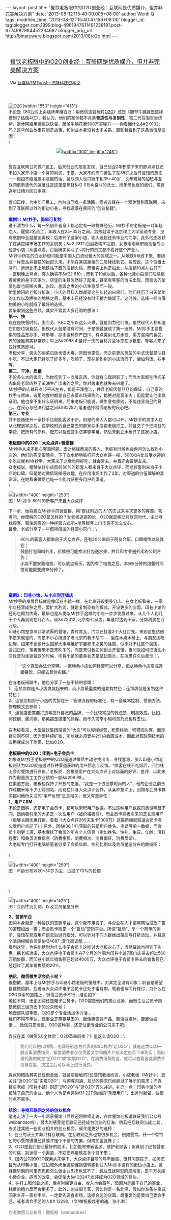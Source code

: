 --- layout: post title:
"餐饮老板眼中的O2O创业经：互联网是优质媒介，但并非完美解决方案" date:
'2013-08-12T15:40:00.005+08:00' author: Wenh Q tags: modified\_time:
'2013-08-12T15:40:47.156+08:00' blogger\_id:
tag:blogger.com,1999:blog-4961947611491238191.post-6774982884452234687
blogger\_orig\_url: http://binaryware.blogspot.com/2013/08/o2o.html ---
<div style="margin: 10px; padding: 5px;">

<div style="font-size: 18px;">

[\
餐饮老板眼中的O2O创业经：互联网是优质媒介，但并非完美解决方案](http://www.tmtpost.com/54064.html)

</div>

<div style="font-size: 13px;">

Via [钛媒体TMTpost—把脉科技资本论](http://www.tmtpost.com/)

</div>

</div>

<div style="font-size: 13px; padding: 15px 0 10px 10px;">

![O2O](http://www.tmtpost.com/wp-content/uploads/2013/07/137419491791.jpg "O2O"){width="550"
height="413"}\
不论是《80后网上卖烧烤年赚百万：用微信送餐玩转[O2O](http://www.tmtpost.com/tag/o2o "查看 O2O 中的全部文章")》还是《雕爷牛腩就是这样做到了估值4亿》，我认为，他们的案例都不具备**普适性与复制性**，富二代在淘宝卖烧烤，退休阿姨用微信送快餐，雕爷牛腩花费500万买秘方——你看懂什么&\#2
0102;吗？这些创业故事只能是故事，和创业本身没有太多关系，直到我看到了这条微信朋友圈：\
\
<div align="center">

[![](http://www.tmtpost.com/wp-content/uploads/2013/08/137568680726.jpg){width="300"
height="246"}](http://www.tmtpost.com/?attachment_id=54058)

</div>

\
曾在互联网公司做IT民工、后来创业的朋友发现，自己创业2年积攒下来的那点点钱还不如人家开小店一个月的利润，于是，大家不约而同诞生了在35岁之后开餐馆的想法——假如不能混进中高层的话，互联网人也只能干到35\~40岁，长年累月的加班与互联网更新迭代的速度注定这里是年轻&\#2
0154;奋斗的沃土，而年老色衰的我们，需要逐步让精力回归家庭。\
\
言归正传，为中年IT民工，也为自己找一条活路，笔者选择在一个双休暂别互联网，来到了互联网以外的街边小巷，寻找遗落在民间的“创业秘籍”。\
\
<span style="color: blue;">**案例1：Mr抄手，简单可复制**</span>\
说不清为什么，每一名创业者身上都必定有一段特殊经历。Mr抄手的老板是一对年轻恋人，雇佣2名员工，年收入在25\~35万之间。男孩就读于北京理工大学英语专业，没有熬到毕业就被迫离校；后来开了这家小店，收入远超还未毕业的同学，此外他还收获了在某应用市场工作的女朋友；&\#2
2312;百度收购91之前，女孩刚刚离职而准备专心经营小店（从这点看，百度确实买亏了\~同行的员工都不看好这个产业）。\
Mr抄手所在的立水桥很可能是中国人口流动最大的区域之一。从地铁5号线下来，要绕过一片草丛并且猛的抬起头来，才能在某居民楼的二层楼找到它。按理说，这个位置太冷门，远远比不上地铁站下面的店铺火热，而事实上也是如此，从店铺10点左右开门一直到晚上18点，客人确实不&\#22
810;；而到了19点以后，各种北漂小白领们陆续拖着疲惫的身子回家时，店里的生意忽然好了起来，甚至有等客的情况出现，而旁边的紫菜包饭也同样火爆，水饺、盖饭之类的小店生意反而一般。\
忙里偷闲的老板分析说：小店的目标人群就是这些年轻的白领们。他们经历了白天繁忙的工作以及拥挤的地铁之后，基本上已经没有时间精力做饭了。这时候，选择一样价廉物美的小吃就成了最好的选择。\
要争取到这些白领，其实不需要太多花哨的想法：\
**第一、快**\
现在是快餐时代，麦当劳、KFC之所以这么火爆，就是因为他们快。虽然现代人都知道它们是垃圾食品，但现代人就是没有时间，于是快餐就成了第一选择。Mr抄手主要提供的餐品是抄手、烤串等，抄手这种原产四川、有点类似北方水饺、南方混沌的食品，做的速度其实非常快；早上&\#2093
4;备好一天的食材并且冰冻在冰箱里，等客人来了包好煮熟即可。\
老板分享，旁边的紫菜包饭也很火爆，原因也是快。而之前更加典型的中式快餐是沙县小吃，不过大家已经吃了好多年，吃烦了，现在轮到别的小店流行了，诸如包饭、抄手等。\
**第二、干净、质量**\
不论多么大的饭店，当你吃到了一次脏东西，你就有心理阴影了；而当大家都在传闻羊肉串是老鼠肉熬了羊油生产出来的之后，你对烤串也就失去兴趣了。\
Mr抄手的店铺只有15平米左右，但是干净整洁，并且老板信誓旦旦的保证，自己家的抄手与烤串，选用的食材都是自己去菜市场采购的，都绝对是真羊肉；但是要让他出具证明，他也拿不出什么证明来。后来老板只能说，做生意有原则，不能违背自己的良心。在良心与经济利益之间&\#65292
;笔者选择相信老板的良心吧。\
**第三、专业**\
并不是随便开一家抄手店就能客源不断，但是的确人人都可以开。Mr抄手的男主人在从北理退学之后，在学校附近自己常去的那家抄手店跟老板打工，并且交了千把块钱的学费，把所有的原料、配方以及经营手法学够学足，然后来到立水桥开了这家小店。\
\
<span style="color: black;">**老板眼中的O20：大众点评+微信群**</span>\
Mr抄手从来不担心客源问题。面对络绎而来的客人，老板有时候也会询问怎么找到小店的，他们的答复很简单，下了立水桥地铁打开大众点评一搜，500米内比较受欢迎的小吃店就有Mr抄手，大家来了之后觉得好吃，就会常来，并且还会带朋友来。\
女老板说，粗略估计小店目前80%的新客人都来自于大众点评，而老顾客则来自于小店的口碑。但是她对微信同样感兴趣。在应用市场工作了2年，对渠道的价值理解的非常深，在她看来微信也是一个能收获更多用户的渠道。\
\
<div style="width: 410px;">

![](http://www.tmtpost.com/wp-content/uploads/2013/08/13756868229-400x253.png){width="400"
height="253"}\
图：Mr.抄手 80%的新客户来自大众点评

</div>

下一步，她将建立Mr抄手的微信群，用“查找附近的人”的方式来寻求更多的客源。笔者问，你理解的O2O是怎样的？女老板迷惑的说，O2O就是移动互联网时代，主动寻找顾客、留住顾客的一种经营方式吧\~坐等顾客上门毕竟不怎么安心。\
最后，老板分享了一些值得借鉴的经营小窍门：\
> **80%的新客人都来自于大众点评，还有20%来自于朋友介绍、口碑相传以及其它；**\
> **鼓励打包和叫外卖，后续很可能推出打包送水果，并且和专业送外卖的公司合作；**\
> **小店不要安装电视，可以放点音乐，因为有了电视之后，本来5分钟的用餐时间很可能就变成15分钟了。**

\
\
\
<span style="color: blue;">**案例2：印巷小馆，从小店到连锁店**</span>\
Mr抄手的发展目标就是像印巷小馆一样，在北京开设更多分店。在女老板看来，一家小店经营成熟之后，要扩大利润，就是复制现有的模式，开设更多的店面。印巷小馆的经历也颇为传奇，最早也是从类似Mr抄手这样的小店一步步发展过来，从几个人到几十个人再到现在几百人，现&\#22312
;北京有七家店，年底将达到十家，分店利润在百万级。\
印巷小馆是京味非常浓厚的餐馆，青砖青瓦，门口还挂着2个大红灯笼。来到这里仿佛不是来就餐的，而是不小心拐进了老北京的巷子胡同……坐在木桌木椅上，与朋友边吃边聊，如果不谈谈什么国家大事与维护宇宙和平之类的话题，似乎对不住这个氛围。\
言归正传，笔者当来不是来吹牛的，而是来讨教如何创业开餐馆。当问及如何把街边小店经营为连锁餐饮的时候，印巷小馆的董事长先是皱起眉头，在沉思许久后表示：\
> “**这个真没办法分享啊。一家特色小店如何经营可以分享，但从特色小店变成连锁餐饮，只能去具体实践。**”

在与老板闲聊中，他也分享了一些不错的思路：\
1、连锁店都是从小店发展起来的，而小店最重要的是要有特色；连锁店就是复制这种特色；\
2、连锁店相对于小店的优势在于：管理流程的标准化，有一套成本控制、营销方法、管理模式去参照；\
3、连锁店更需要打造与提升自己的品牌，一个比较常见的做法是，明星效应。比如，郭德纲、屠洪纲、那英都是店里的顾客，而不久前李小璐和贾乃亮也有去过。\
\
在老板看来，大型餐饮集团投资的“大店”可以慢慢经营，积累经验，积累回头客，而连锁店则不同，因为要持续扩张，所以就必须要在2年内收回成本，因此对互联网技术的应用就成为了刚需，比如O2O。\
\
<span style="color: black;">**老板眼中的O2O：团购+电子会员卡**</span>\
如果说Mr抄手老板眼中的O2O是通过微信主动寻找出击、寻找客源，那么印巷小馆老板则认为O2O就是通过各种渠道获取的用户信息与反馈。“顾客在线下吃饭后，回到线上会对餐馆进行评价。”老板说，会根据用户在大众点评上对店面的好评、差评，以此来作为衡量员工工作业绩的一部&\#209
98;。\
在渠道方面，老板也保持了开放的态度，“我是一个很追求时尚的人”，他的企业之前合作过糯米等不少团购网站，而现在只与大众点评合作。从某种意义上，团购与会员卡其实都和他所关注的“用户反馈”息息相关，但又有差异性：\
**1、用户CRM**\
不论是团购，还是电子会员卡，都可以累积用户数据。不过这种用户数据的质量明显不同，团购吸引来的大多是一次性用户（被价格吸引），而会员卡则吸引来的是长期用户（能够长期优惠打折，看看《大众点评265天发卡1000万》这篇新闻就知道会员卡多么受用户欢迎了）；另外，团&\#36
141;获取的只是用户姓名、电话等单一数据，而会员卡则更丰满，基本囊括了会员的所有个人信息（例如姓名、性别、生日、年龄、活跃程度）和会员消费信息（消费金额、消费频次、消费偏好、消费反馈）。\
大老板专门打开电脑给笔者分享了会员年龄、性别比例以及会员星座分布的数据图：\
\
\
<div style="width: 410px;">

![](http://www.tmtpost.com/wp-content/uploads/2013/08/137568684161-400x259.png){width="400"
height="259"}\
图：年龄分布以20\~30岁为主，占据了70%的份额

</div>

\
\
\
<div style="width: 410px;">

![](http://www.tmtpost.com/wp-content/uploads/2013/08/13756868538-400x425.png){width="400"
height="425"}\
图：会员性别比例，以及会员星座分布

</div>

**2、营销平台**\
团购本身就是一种餐饮的营销平台，这个就不用说了，与企业在人才招聘网站投放广告的道理如出一辙；而会员卡则是一个“互动”营销平台。所谓“互动”，举一个简单的例子，餐馆在获取用户信息后进行细分，可以针对不同人群推出菜品与打折活动，并且这个活动根据会员信&\#24687
;变化而调整……\
看到这里，也许能猜到为什么电子会员卡这样讨大老板欢心了，当然餐馆也得到了实惠。据老板透露，大众点评电子会员卡在7个月的时间为印巷小馆7家门店带去超过560万销售额，而印巷小馆年销售额已超过4000万，大众点评电子会员卡带去的销售额已经超过了其年销售额的20%。\
\
**纳尼，微信微生活会员卡呢？**\
很抱歉，基本上与Mr抄手与印巷小馆老板的接触中，对其完全没有印象；前者是希望自建微信群，后者与大众点评电子会员卡正处于蜜月期。笔者也与同行探讨，为什么在O2O探索的道路上，微信会员卡不行，结论如下：\
地位不同，无论团购还是电子会员卡，O2O都是他们的核心业务，而微生活会员卡则是微信三级页面下的公众账号；\
地面部队很重要，O2O是个专业活加体力活……\
我们不得不承认，做事业是需要基因的，就像腾讯做产品，新浪做媒体，百度做搜索……微信只是微信，O2O这种事，还是让更专业的公司来干吧。\
\
淼叔在其《微信5.0全体验：O2O革命前夜？》里这么谈O2O：\
> 我们可以把以团购、电商等形态为代表的O2O称为“远O2O”，就是这类O2O一般远离消费场景，需要消费者仅仅凭着文字和图片介绍决定是否下单购买；而街景代表的就是“近O2O”或“实境O2O”，在消费场景附近，就可以查看各类消费介绍与优惠，决定之后可以马上进行消费。

淼叔的概括其实已经很全面，就目前接触的2位餐馆老板而言，小店老板（Mr抄手）更关注“近O2O”或“实境O2O”，与顾客沟通、互动的需求已经超过了展示的需求；而连锁店老板（印巷小馆）则是“远O2O”与“近O2O”齐头并进。补充一点：印巷小馆的老板除了自己的企业，他个人也是点评&\#31
227;动端的“重度用户”，出差时就餐、住宿时点不离手。\
\
<span style="color: blue;">**结论：寻找互联网之外的创业机会**</span>\
笔者走访了一大一小两家餐馆（后续还将继续走访，各位餐馆老板请联系我们公众号weibanbao哈），最大的感受是互联网已经成为创业的红海，倘若把互联网当成工具，去关注其他一些实业相关的创业机会，或许是更好的选择：\
1、创业的沃土并非只有互联网。在互联网之外也有很多机会，例如餐饮。开一个有特色的小餐馆慢慢经营或许是个不错的方案，但搞加盟就算了；\
2、O2O是我们创业最好的助手，比如能带来新客源、维护老顾客；但真到了经营餐馆的时候，别迷信一个渠道，不妨把鸡蛋放在多个篮子里；\
3、国内公司的O2O探索从未停下，大众点评目前的呼声最高，但其问题在于，如何把目光从印巷小馆、江边城外烤鱼这些连锁店转移到注入Mr抄手这样的街边小店上。这就像早期的阿里巴巴再怎么做企业B2B也成不了，最后成就阿里的是淘宝，是千万长尾小微企业。适当的改变，会促使大&\#
20247;点评成为O2O领域的巨头。\
4、在打工和创业之间，后者时间更自由，收入也会高些，但因为是属于自己的事业，耗费的精力反而会更多了。此外，创业很辛苦，假如你是一名北漂，假如你准备在京或回家乡开一家抄手店，一定要先调查市场，选择合适的店面，最重要的是要自己要会手艺，或者请会手艺的人&\#
12290;（文/微板报作者伯通、张小湖 ）\
\
<span
style="color: #999999;">**作者微信公众账号：微板报（weibanbao）**</span>

</div>
